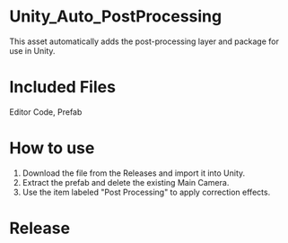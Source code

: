 # Unity_Auto_PostProcessing
This asset automatically adds the post-processing layer and package for use in Unity.

# Included Files
Editor Code, Prefab

# How to use
1. Download the file from the Releases and import it into Unity.
2. Extract the prefab and delete the existing Main Camera.
3. Use the item labeled "Post Processing" to apply correction effects.

# Release


